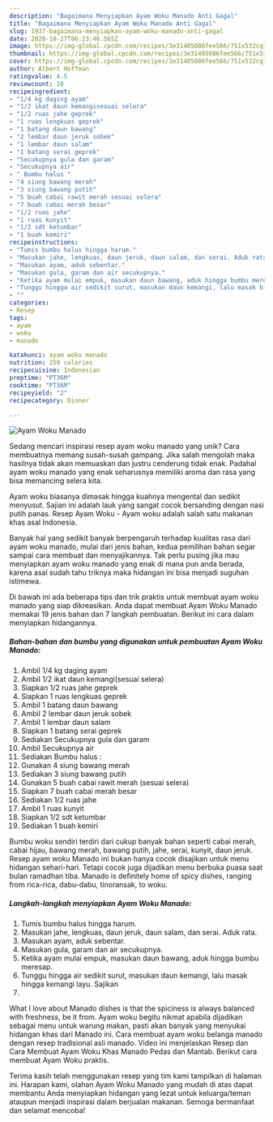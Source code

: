 ```yaml
---
description: "Bagaimana Menyiapkan Ayam Woku Manado Anti Gagal"
title: "Bagaimana Menyiapkan Ayam Woku Manado Anti Gagal"
slug: 1937-bagaimana-menyiapkan-ayam-woku-manado-anti-gagal
date: 2020-10-27T06:23:46.565Z
image: https://img-global.cpcdn.com/recipes/3e31405086fee566/751x532cq70/ayam-woku-manado-foto-resep-utama.jpg
thumbnail: https://img-global.cpcdn.com/recipes/3e31405086fee566/751x532cq70/ayam-woku-manado-foto-resep-utama.jpg
cover: https://img-global.cpcdn.com/recipes/3e31405086fee566/751x532cq70/ayam-woku-manado-foto-resep-utama.jpg
author: Albert Hoffman
ratingvalue: 4.5
reviewcount: 10
recipeingredient:
- "1/4 kg daging ayam"
- "1/2 ikat daun kemangisesuai selera"
- "1/2 ruas jahe geprek"
- "1 ruas lengkuas geprek"
- "1 batang daun bawang"
- "2 lembar daun jeruk sobek"
- "1 lembar daun salam"
- "1 batang serai geprek"
- "Secukupnya gula dan garam"
- "Secukupnya air"
- " Bumbu halus "
- "4 siung bawang merah"
- "3 siung bawang putih"
- "5 buah cabai rawit merah sesuai selera"
- "7 buah cabai merah besar"
- "1/2 ruas jahe"
- "1 ruas kunyit"
- "1/2 sdt ketumbar"
- "1 buah kemiri"
recipeinstructions:
- "Tumis bumbu halus hingga harum."
- "Masukan jahe, lengkuas, daun jeruk, daun salam, dan serai. Aduk rata."
- "Masukan ayam, aduk sebentar."
- "Masukan gula, garam dan air secukupnya."
- "Ketika ayam mulai empuk, masukan daun bawang, aduk hingga bumbu meresap."
- "Tunggu hingga air sedikit surut, masukan daun kemangi, lalu masak hingga kemangi layu. Sajikan"
- ""
categories:
- Resep
tags:
- ayam
- woku
- manado

katakunci: ayam woku manado 
nutrition: 259 calories
recipecuisine: Indonesian
preptime: "PT36M"
cooktime: "PT36M"
recipeyield: "2"
recipecategory: Dinner

---
```



![Ayam Woku Manado](https://img-global.cpcdn.com/recipes/3e31405086fee566/751x532cq70/ayam-woku-manado-foto-resep-utama.jpg)

Sedang mencari inspirasi resep ayam woku manado yang unik? Cara membuatnya memang susah-susah gampang. Jika salah mengolah maka hasilnya tidak akan memuaskan dan justru cenderung tidak enak. Padahal ayam woku manado yang enak seharusnya memiliki aroma dan rasa yang bisa memancing selera kita.

Ayam woku biasanya dimasak hingga kuahnya mengental dan sedikit menyusut. Sajian ini adalah lauk yang sangat cocok bersanding dengan nasi putih panas. Resep Ayam Woku - Ayam woku adalah salah satu makanan khas asal Indonesia.

Banyak hal yang sedikit banyak berpengaruh terhadap kualitas rasa dari ayam woku manado, mulai dari jenis bahan, kedua pemilihan bahan segar sampai cara membuat dan menyajikannya. Tak perlu pusing jika mau menyiapkan ayam woku manado yang enak di mana pun anda berada, karena asal sudah tahu triknya maka hidangan ini bisa menjadi suguhan istimewa.


Di bawah ini ada beberapa tips dan trik praktis untuk membuat ayam woku manado yang siap dikreasikan. Anda dapat membuat Ayam Woku Manado memakai 19 jenis bahan dan 7 langkah pembuatan. Berikut ini cara dalam menyiapkan hidangannya.

<!--inarticleads1-->

##### Bahan-bahan dan bumbu yang digunakan untuk pembuatan Ayam Woku Manado:

1. Ambil 1/4 kg daging ayam
1. Ambil 1/2 ikat daun kemangi(sesuai selera)
1. Siapkan 1/2 ruas jahe geprek
1. Siapkan 1 ruas lengkuas geprek
1. Ambil 1 batang daun bawang
1. Ambil 2 lembar daun jeruk sobek
1. Ambil 1 lembar daun salam
1. Siapkan 1 batang serai geprek
1. Sediakan Secukupnya gula dan garam
1. Ambil Secukupnya air
1. Sediakan  Bumbu halus :
1. Gunakan 4 siung bawang merah
1. Sediakan 3 siung bawang putih
1. Gunakan 5 buah cabai rawit merah (sesuai selera)
1. Siapkan 7 buah cabai merah besar
1. Sediakan 1/2 ruas jahe
1. Ambil 1 ruas kunyit
1. Siapkan 1/2 sdt ketumbar
1. Sediakan 1 buah kemiri


Bumbu woku sendiri terdiri dari cukup banyak bahan seperti cabai merah, cabai hijau, bawang merah, bawang putih, jahe, serai, kunyit, daun jeruk. Resep ayam woku Manado ini bukan hanya cocok disajikan untuk menu hidangan sehari-hari. Tetapi cocok juga dijadikan menu berbuka puasa saat bulan ramadhan tiba. Manado is definitely home of spicy dishes, ranging from rica-rica, dabu-dabu, tinoransak, to woku. 

<!--inarticleads2-->

##### Langkah-langkah menyiapkan Ayam Woku Manado:

1. Tumis bumbu halus hingga harum.
1. Masukan jahe, lengkuas, daun jeruk, daun salam, dan serai. Aduk rata.
1. Masukan ayam, aduk sebentar.
1. Masukan gula, garam dan air secukupnya.
1. Ketika ayam mulai empuk, masukan daun bawang, aduk hingga bumbu meresap.
1. Tunggu hingga air sedikit surut, masukan daun kemangi, lalu masak hingga kemangi layu. Sajikan
1. 


What I love about Manado dishes is that the spiciness is always balanced with freshness, be it from. Ayam woku begitu nikmat apabila dijadikan sebagai menu untuk warung makan, pasti akan banyak yang menyukai hidangan khas dari Manado ini. Cara membuat ayam woku belanga manado dengan resep tradisional asli manado. Video ini menjelaskan Resep dan Cara Membuat Ayam Woku Khas Manado Pedas dan Mantab. Berikut cara membuat Ayam Woku praktis. 

Terima kasih telah menggunakan resep yang tim kami tampilkan di halaman ini. Harapan kami, olahan Ayam Woku Manado yang mudah di atas dapat membantu Anda menyiapkan hidangan yang lezat untuk keluarga/teman ataupun menjadi inspirasi dalam berjualan makanan. Semoga bermanfaat dan selamat mencoba!
